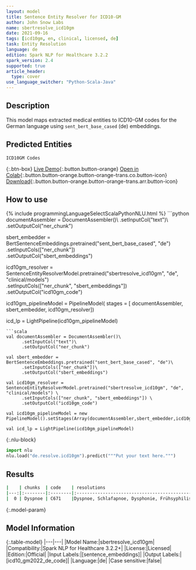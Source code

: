 ```yaml
---
layout: model
title: Sentence Entity Resolver for ICD10-GM
author: John Snow Labs
name: sbertresolve_icd10gm
date: 2021-09-16
tags: [icd10gm, en, clinical, licensed, de]
task: Entity Resolution
language: de
edition: Spark NLP for Healthcare 3.2.2
spark_version: 2.4
supported: true
article_header:
  type: cover
use_language_switcher: "Python-Scala-Java"
---
```


## Description

This model maps extracted medical entities to ICD10-GM codes for the German language using `sent_bert_base_cased` (de) embeddings.

## Predicted Entities

`ICD10GM Codes`

{:.btn-box}
[Live Demo](https://demo.johnsnowlabs.com/healthcare/ER_ICD10_GM_DE/){:.button.button-orange}
[Open in Colab](https://github.com/JohnSnowLabs/spark-nlp-workshop/blob/master/tutorials/Certification_Trainings/Healthcare/14.German_Healthcare_Models.ipynb){:.button.button-orange.button-orange-trans.co.button-icon}
[Download](https://s3.amazonaws.com/auxdata.johnsnowlabs.com/clinical/models/sbertresolve_icd10gm_de_3.2.2_2.4_1631814227170.zip){:.button.button-orange.button-orange-trans.arr.button-icon}

## How to use



<div class="tabs-box" markdown="1">
{% include programmingLanguageSelectScalaPythonNLU.html %}
```python
documentAssembler = DocumentAssembler()\
      .setInputCol("text")\
      .setOutputCol("ner_chunk")

sbert_embedder = BertSentenceEmbeddings.pretrained("sent_bert_base_cased", "de")\
      .setInputCols(["ner_chunk"])\
      .setOutputCol("sbert_embeddings")

icd10gm_resolver = SentenceEntityResolverModel.pretrained("sbertresolve_icd10gm", "de", "clinical/models") \
      .setInputCols(["ner_chunk", "sbert_embeddings"]) \
      .setOutputCol("icd10gm_code")

icd10gm_pipelineModel = PipelineModel(
    stages = [
        documentAssembler,
        sbert_embedder,
        icd10gm_resolver])

icd_lp = LightPipeline(icd10gm_pipelineModel)
```
```scala
val documentAssembler = DocumentAssembler()\
      .setInputCol("text")\
      .setOutputCol("ner_chunk")

val sbert_embedder = BertSentenceEmbeddings.pretrained("sent_bert_base_cased", "de")\
      .setInputCols(["ner_chunk"])\
      .setOutputCol("sbert_embeddings")

val icd10gm_resolver = SentenceEntityResolverModel.pretrained("sbertresolve_icd10gm", "de", "clinical/models") \
      .setInputCols(["ner_chunk", "sbert_embeddings"]) \
      .setOutputCol("icd10gm_code")

val icd10gm_pipelineModel = new PipelineModel().setStages(Array(documentAssembler,sbert_embedder,icd10gm_resolver))

val icd_lp = LightPipeline(icd10gm_pipelineModel)
```


{:.nlu-block}
```python
import nlu
nlu.load("de.resolve.icd10gm").predict("""Put your text here.""")
```

</div>

## Results

```bash
|    | chunks  | code    | resolutions                                                                                                                                                                                                                                                                                                                                      | all_codes                                                                                                                                                       | all_distances                                                                                                                                                                                            |
|---:|:--------|:--------|:------------------------------------------------------------------------------------------------------------------------------------------------------------------------------------------------------------------------------------------------------------------------------------------------------------------------------------------------:|----------------------------------------------------------------------------------------------------------------------------------------------------------------:|:---------------------------------------------------------------------------------------------------------------------------------------------------------------------------------------------------------|
|  0 | Dyspnoe | C671    |Dyspnoe, Schlafapnoe, Dysphonie, Frühsyphilis, Hyperzementose, Hypertrichose, Makrostomie, Dystonie, Nokardiose, Lebersklerose, Dyspareunie, Schizophrenie, Skoliose, Dysurie, Diphyllobothriose, Heterophorie, Rektozele, Enophthalmus, Amyloidose, Hyperventilation, Neurasthenie, Sarkoidose, Psoriasis-Arthropathie, Hyperodontie, Enteroptose| [R06.0, G47.3, R49.0, A51, K03.4, L68, Q18.4, G24, A43, K74.1, N94.1, F20, M41, R30.0, B70.0, H50.5, N81.6, H05.4, E85, R06.4, F48.0, D86, L40.5, K00.1, K63.4] | [0.0000, 2.5602, 3.0529, 3.3310, 3.4645, 3.7148, 3.7568, 3.8115, 3.8557, 3.8577, 3.9448, 3.9681, 3.9799, 3.9889, 4.0036, 4.0773, 4.0825, 4.1342, 4.2031, 4.2155, 4.2313, 4.2341, 4.2775, 4.2802, 4.2823] |
```

{:.model-param}
## Model Information

{:.table-model}
|---|---|
|Model Name:|sbertresolve_icd10gm|
|Compatibility:|Spark NLP for Healthcare 3.2.2+|
|License:|Licensed|
|Edition:|Official|
|Input Labels:|[sentence_embeddings]|
|Output Labels:|[icd10_gm2022_de_code]|
|Language:|de|
|Case sensitive:|false|